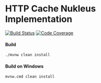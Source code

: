 # HTTP Cache Nukleus Implementation

[![Build Status][build-status-image]][build-status]
[![Code Coverage][code-coverage-image]][code-coverage]

#### Build
```bash
./mvnw clean install
```
#### Build on Windows
```bash
mvnw.cmd clean install
```

[build-status-image]: https://travis-ci.com/reaktivity/nukleus-http-cache.java.svg?branch=develop
[build-status]: https://travis-ci.com/reaktivity/nukleus-http-cache.java
[code-coverage-image]: https://codecov.io/gh/reaktivity/nukleus-http-cache.java/branch/develop/graph/badge.svg
[code-coverage]: https://codecov.io/gh/reaktivity/nukleus-http-cache.java
